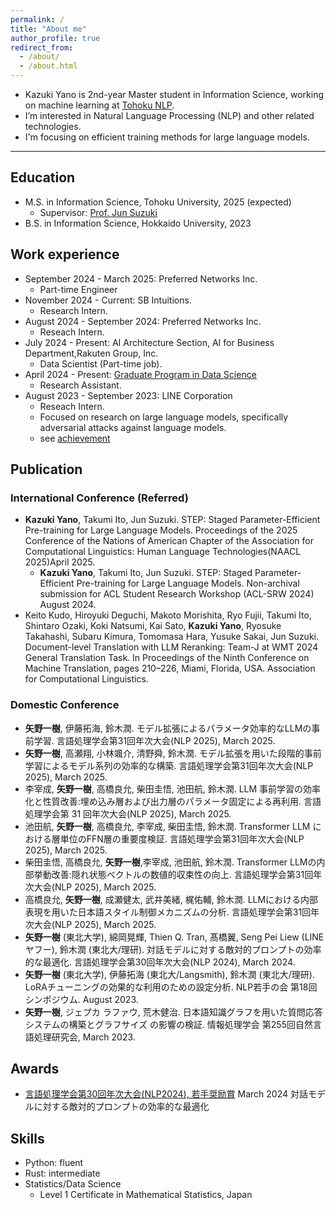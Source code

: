 ```yaml
---
permalink: /
title: "About me"
author_profile: true
redirect_from: 
  - /about/
  - /about.html
---
```

- Kazuki Yano is 2nd-year Master student in Information Science, working on machine learning at [Tohoku NLP](https://www.nlp.ecei.tohoku.ac.jp/).
- I’m interested in Natural Language Processing (NLP) and other related technologies.
- I'm focusing on efficient training methods for large
language models.

---
## Education
* M.S. in Information Science, Tohoku University, 2025 (expected)
  * Supervisor: [Prof. Jun Suzuki](https://www.fai.cds.tohoku.ac.jp/members/js/)
* B.S. in Information Science, Hokkaido University, 2023

## Work experience
* September 2024 - March 2025: Preferred Networks Inc.
  * Part-time Engineer
* November 2024 - Current: SB Intuitions.
  * Research Intern.
* August 2024 - September 2024: Preferred Networks Inc.
  * Reseach Intern.
* July 2024 - Present: AI Architecture Section, AI for Business Department,Rakuten Group, Inc.
  * Data Scientist (Part-time job).
* April 2024 - Present: [Graduate Program in Data Science](https://gp-ds.tohoku.ac.jp/en/index.html)
  * Research Assistant.
* August 2023 - September 2023: LINE Corporation
  * Reseach Intern.
  * Focused on research on large language models, specifically adversarial attacks against language models.
  * see [achievement](https://www.anlp.jp/proceedings/annual_meeting/2024/pdf_dir/P6-14.pdf)

## Publication

### International Conference (Referred)
- **Kazuki Yano**, Takumi Ito, Jun Suzuki.  STEP: Staged Parameter-Efficient Pre-training for Large Language Models. Proceedings of the 2025 Conference of the Nations of American Chapter of the Association for Computational Linguistics: Human Language Technologies(NAACL 2025)April 2025.
  - **Kazuki Yano**, Takumi Ito, Jun Suzuki. STEP: Staged Parameter-Efficient Pre-training for Large Language Models.
    Non-archival submission for ACL Student Research Workshop (ACL-SRW 2024) August 2024.
- Keito Kudo, Hiroyuki Deguchi, Makoto Morishita, Ryo Fujii, Takumi Ito, Shintaro Ozaki, Koki Natsumi, Kai Sato, **Kazuki Yano**, Ryosuke Takahashi, Subaru Kimura, Tomomasa Hara, Yusuke Sakai, Jun Suzuki. Document-level Translation with LLM Reranking: Team-J at WMT 2024 General Translation Task. In Proceedings of the Ninth Conference on Machine Translation, pages 210–226, Miami, Florida, USA. Association for Computational Linguistics.
### Domestic Conference
- **矢野一樹**, 伊藤拓海, 鈴木潤. モデル拡張によるパラメータ効率的なLLMの事前学習. 言語処理学会第31回年次大会(NLP 2025), March 2025.
- **矢野一樹**, 高瀬翔, 小林颯介, 清野舜, 鈴木潤. モデル拡張を用いた段階的事前学習によるモデル系列の効率的な構築. 言語処理学会第31回年次大会(NLP 2025), March 2025.
- 李宰成, **矢野一樹**, 高橋良允, 柴田圭悟, 池田航, 鈴木潤. LLM 事前学習の効率化と性質改善:埋め込み層および出力層のパラメータ固定による再利用. 言語処理学会第 31 回年次大会(NLP 2025), March 2025.
- 池田航, **矢野一樹**, 高橋良允, 李宰成, 柴田圭悟, 鈴木潤. Transformer LLM における層単位のFFN層の重要度検証. 言語処理学会第31回年次大会(NLP 2025), March 2025.
- 柴田圭悟, 高橋良允, **矢野一樹**,李宰成, 池田航, 鈴木潤. Transformer LLMの内部挙動改善:隠れ状態ベクトルの数値的収束性の向上. 言語処理学会第31回年次大会(NLP 2025), March 2025.
- 高橋良允, **矢野一樹**, 成瀬健太, 武井美緒, 梶佑輔, 鈴木潤. LLMにおける内部表現を用いた日本語スタイル制御メカニズムの分析. 言語処理学会第31回年次大会(NLP 2025), March 2025.
- **矢野一樹** (東北大学), 綿岡晃輝, Thien Q. Tran, 髙橋翼, Seng Pei Liew (LINEヤフー), 鈴木潤 (東北大/理研). 対話モデルに対する敵対的プロンプトの効率的な最適化. 言語処理学会第30回年次大会(NLP 2024), March 2024.
- **矢野一樹** (東北大学), 伊藤拓海 (東北大/Langsmith), 鈴木潤 (東北大/理研). LoRAチューニングの効果的な利用のための設定分析. NLP若手の会 第18回シンポジウム. August 2023.
- **矢野一樹**, ジェプカ ラファウ, 荒木健治. 日本語知識グラフを用いた質問応答システムの構築とグラフサイズ
の影響の検証. 情報処理学会 第255回自然言語処理研究会, March 2023. 

## Awards
- [言語処理学会第30回年次大会(NLP2024), 若手奨励賞](https://www.anlp.jp/nlp2024/award.html#P6-14) March 2024
  対話モデルに対する敵対的プロンプトの効率的な最適化

## Skills
* Python: fluent
* Rust: intermediate
* Statistics/Data Science
  * Level 1 Certificate in Mathematical Statistics, Japan
